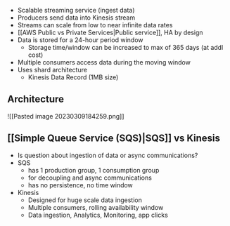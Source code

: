 
- Scalable streaming service (ingest data)
- Producers send data into Kinesis stream
- Streams can scale from low to near infinite data rates
- [[AWS Public vs Private Services|Public service]], HA by design
- Data is stored for a 24-hour period window
	- Storage time/window can be increased to max of 365 days (at addl cost)
- Multiple consumers access data during the moving window
- Uses shard architecture
	- Kinesis Data Record (1MB size)

## Architecture

![[Pasted image 20230309184259.png]]

## [[Simple Queue Service (SQS)|SQS]] vs Kinesis

- Is question about ingestion of data or async communications?
- SQS
	- has 1 production group, 1 consumption group
	- for decoupling and async communications
	- has no persistence, no time window
- Kinesis
	- Designed for huge scale data ingestion
	- Multiple consumers, rolling availability window
	- Data ingestion, Analytics, Monitoring, app clicks